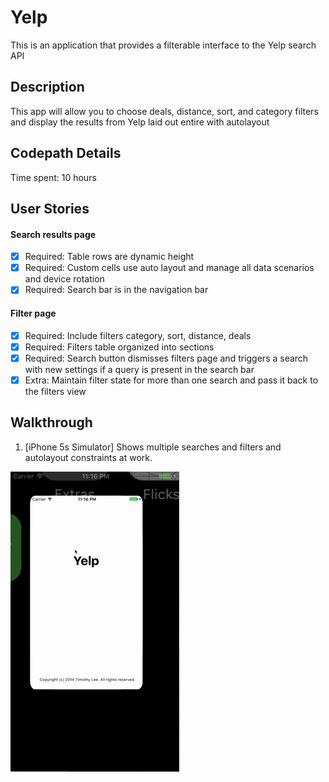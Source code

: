 # Yelp

This is an application that provides a filterable interface to the Yelp search API

## Description

This app will allow you to choose deals, distance, sort, and category filters and display the results from Yelp laid out entire with autolayout

## Codepath Details

Time spent: 10 hours

## User Stories

#### Search results page

* [x] Required: Table rows are dynamic height
* [x] Required: Custom cells use auto layout and manage all data scenarios and device rotation
* [x] Required: Search bar is in the navigation bar

#### Filter page

* [x] Required: Include filters category, sort, distance, deals
* [x] Required: Filters table organized into sections
* [x] Required: Search button dismisses filters page and triggers a search with new settings if a query is present in the search bar
* [x] Extra: Maintain filter state for more than one search and pass it back to the filters view

## Walkthrough

1. [iPhone 5s Simulator] Shows multiple searches and filters and autolayout constraints at work.

  ![Yelp](Yelp.gif)
